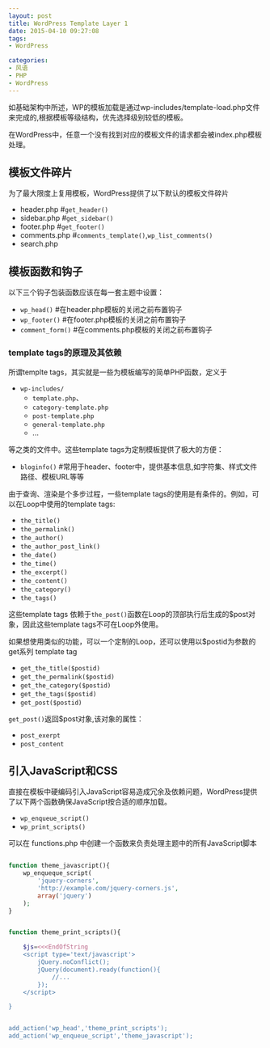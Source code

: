 ```yaml
---
layout: post
title: WordPress Template Layer 1
date: 2015-04-10 09:27:08
tags:
- WordPress

categories:
- 风语
- PHP
- WordPress
---
```




如基础架构中所述，WP的模板加载是通过wp-includes/template-load.php文件来完成的,根据模板等级结构，优先选择级别较低的模板。

在WordPress中，任意一个没有找到对应的模板文件的请求都会被index.php模板处理。

## 模板文件碎片

为了最大限度上复用模板，WordPress提供了以下默认的模板文件碎片

* header.php    #`get_header()`
* sidebar.php   #`get_sidebar()`
* footer.php    #`get_footer()`
* comments.php   #`comments_template()`,`wp_list_comments()`
* search.php


## 模板函数和钩子


以下三个钩子包装函数应该在每一套主题中设置：

* `wp_head()`         #在header.php模板的</head>关闭之前布置钩子
* `wp_footer()`       #在footer.php模板的</body>关闭之前布置钩子
* `comment_form()`    #在comments.php模板的</form>关闭之前布置钩子


### template tags的原理及其依赖

所谓templte tags，其实就是一些为模板编写的简单PHP函数，定义于

* `wp-includes/`
    * `template.php`、
    * `category-template.php`
    * `post-template.php`
    * `general-template.php`
    * ...

等之类的文件中。这些template tags为定制模板提供了极大的方便：

* `bloginfo()`    #常用于header、footer中，提供基本信息,如字符集、样式文件路径、模板URL等等

由于查询、渲染是个多步过程，一些template tags的使用是有条件的。例如，可以在Loop中使用的template tags:

* `the_title()`
* `the_permalink()`
* `the_author()`
* `the_author_post_link()`
* `the_date()`
* `the_time()`
* `the_excerpt()`
* `the_content()`
* `the_category()`
* `the_tags()`

这些template tags 依赖于`the_post()`函数在Loop的顶部执行后生成的$post对象，因此这些template tags不可在Loop外使用。

如果想使用类似的功能，可以一个定制的Loop，还可以使用以$postid为参数的get系列 template tag

* `get_the_title($postid)`
* `get_the_permalink($postid)`
* `get_the_category($postid)`
* `get_the_tags($postid)`
* `get_post($postid)`

`get_post()`返回$post对象,该对象的属性：
 
* `post_exerpt`
* `post_content`


## 引入JavaScript和CSS

直接在模板中硬编码引入JavaScript容易造成冗余及依赖问题，WordPress提供了以下两个函数确保JavaScript按合适的顺序加载。

* `wp_enqueue_script()`
* `wp_print_scripts()`


可以在 functions.php 中创建一个函数来负责处理主题中的所有JavaScript脚本

```PHP

function theme_javascript(){
    wp_enqueque_script(
        'jquery-corners',
        'http://example.com/jquery-corners.js',
        array('jquery')
    );
}


function theme_print_scripts(){

    $js=<<<EndOfString
    <script type='text/javascript'>
        jQuery.noConflict();
        jQuery(document).ready(function(){
            //...
        });
    </script>

}


add_action('wp_head','theme_print_scripts');
add_action('wp_enqueue_script','theme_javascript');

```







